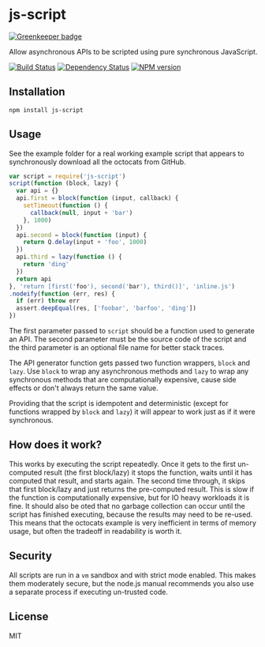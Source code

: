 # js-script

[![Greenkeeper badge](https://badges.greenkeeper.io/ForbesLindesay/js-script.svg)](https://greenkeeper.io/)

Allow asynchronous APIs to be scripted using pure synchronous JavaScript.

[![Build Status](https://img.shields.io/travis/ForbesLindesay/js-script/master.svg)](https://travis-ci.org/ForbesLindesay/js-script)
[![Dependency Status](https://img.shields.io/david/ForbesLindesay/js-script.svg)](https://david-dm.org/ForbesLindesay/js-script)
[![NPM version](https://img.shields.io/npm/v/js-script.svg)](https://www.npmjs.com/package/js-script)

## Installation

    npm install js-script

## Usage

See the example folder for a real working example script that appears to synchronously download all the octocats from GitHub.

```javascript
var script = require('js-script')
script(function (block, lazy) {
  var api = {}
  api.first = block(function (input, callback) {
    setTimeout(function () {
      callback(null, input + 'bar')
    }, 1000)
  })
  api.second = block(function (input) {
    return Q.delay(input + 'foo', 1000)
  })
  api.third = lazy(function () {
    return 'ding'
  })
  return api
}, 'return [first('foo'), second('bar'), third()]', 'inline.js')
.nodeify(function (err, res) {
  if (err) throw err
  assert.deepEqual(res, ['foobar', 'barfoo', 'ding'])
})
```

The first parameter passed to `script` should be a function used to generate an API.  The second parameter must be the source code of the script and the third parameter is an optional file name for better stack traces.

The API generator function gets passed two function wrappers, `block` and `lazy`.  Use `block` to wrap any asynchronous methods and `lazy` to wrap any synchronous methods that are computationally expensive, cause side effects or don't always return the same value.

Providing that the script is idempotent and deterministic (except for functions wrapped by `block` and `lazy`) it will appear to work just as if it were synchronous.

## How does it work?

This works by executing the script repeatedly.  Once it gets to the first un-computed result (the first block/lazy) it stops the function, waits until it has computed that result, and starts again.  The second time through, it skips that first block/lazy and just returns the pre-computed result.  This is slow if the function is computationally expensive, but for IO heavy workloads it is fine.  It should also be oted that no garbage collection can occur until the script has finished executing, because the results may need to be re-used.  This means that the octocats example is very inefficient in terms of memory usage, but often the tradeoff in readability is worth it.

## Security

All scripts are run in a `vm` sandbox and with strict mode enabled.  This makes them moderately secure, but the node.js manual recommends you also use a separate process if executing un-trusted code.

## License

  MIT